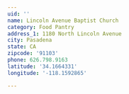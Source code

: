 ```yaml
---
uid: ''
name: Lincoln Avenue Baptist Church
category: Food Pantry
address_1: 1180 North Lincoln Avenue
city: Pasadena
state: CA
zipcode: '91103'
phone: 626.798.9163
latitude: '34.1664331'
longitude: '-118.1592865'

---
```

